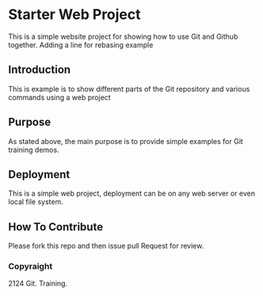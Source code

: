 # Starter Web Project

This is a simple website project for showing how to use Git and Github together. Adding a line for rebasing example

## Introduction

This is example is to show different parts of the Git repository and various commands using a web project

## Purpose

As stated above, the main purpose is to provide simple examples for Git training demos.

## Deployment

This is a simple web project, deployment can be on any web server or even local file system.

## How To Contribute

Please fork this repo and then issue pull Request for review.

### Copyraight

2124 Git. Training.